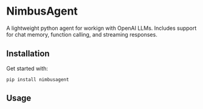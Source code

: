 # NimbusAgent

A lightweight python agent for workign with OpenAI LLMs. Includes support for chat memory, function calling, and
streaming responses.

## Installation

Get started with:

```
pip install nimbusagent
```

## Usage


